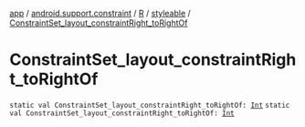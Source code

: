 [app](../../../index.md) / [android.support.constraint](../../index.md) / [R](../index.md) / [styleable](index.md) / [ConstraintSet_layout_constraintRight_toRightOf](.)

# ConstraintSet_layout_constraintRight_toRightOf

`static val ConstraintSet_layout_constraintRight_toRightOf: `[`Int`](https://kotlinlang.org/api/latest/jvm/stdlib/kotlin/-int/index.html)
`static val ConstraintSet_layout_constraintRight_toRightOf: `[`Int`](https://kotlinlang.org/api/latest/jvm/stdlib/kotlin/-int/index.html)